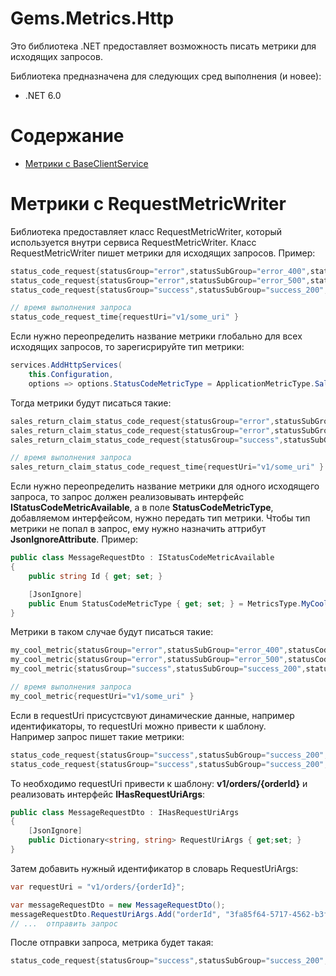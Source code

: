 # Gems.Metrics.Http
Это библиотека .NET предоставляет возможность писать метрики для исходящих запросов.

Библиотека предназначена для следующих сред выполнения (и новее):

* .NET 6.0

# Содержание

* [Метрики с BaseClientService](#метрики-с-baseclientservice)


# Метрики с RequestMetricWriter
Библиотека предоставляет класс RequestMetricWriter, который используется внутри сервиса RequestMetricWriter.
Класс RequestMetricWriter пишет метрики для исходящих запросов. Пример:
```csharp
status_code_request{statusGroup="error",statusSubGroup="error_400",statusCode="409",requestUri="v1/some_uri" }
status_code_request{statusGroup="error",statusSubGroup="error_500",statusCode="501",requestUri="v1/some_uri" }
status_code_request{statusGroup="success",statusSubGroup="success_200",statusCode="201",requestUri="v1/some_uri" }

// время выполнения запроса
status_code_request_time{requestUri="v1/some_uri" }
```
Если нужно переопределить название метрики глобально для всех исходящих запросов, то зарегисрируйте тип метрики:
```csharp
services.AddHttpServices(
    this.Configuration, 
    options => options.StatusCodeMetricType = ApplicationMetricType.SalesReturnClaimStatusCodeRequest);
```
Тогда метрики будут писаться такие:
```csharp
sales_return_claim_status_code_request{statusGroup="error",statusSubGroup="error_400",statusCode="409",requestUri="v1/some_uri" }
sales_return_claim_status_code_request{statusGroup="error",statusSubGroup="error_500",statusCode="501",requestUri="v1/some_uri" }
sales_return_claim_status_code_request{statusGroup="success",statusSubGroup="success_200",statusCode="201",requestUri="v1/some_uri" }

// время выполнения запроса
sales_return_claim_status_code_request_time{requestUri="v1/some_uri" }
```
Если нужно переопределить название метрики для одного исходящего запроса, то запрос должен реализовывать интерфейс **IStatusCodeMetricAvailable**, а в поле **StatusCodeMetricType**, добавляемом интерфейсом, нужно передать тип метрики. Чтобы тип метрики не попал в запрос, ему нужно назначить аттрибут **JsonIgnoreAttribute**. Пример:
```csharp
public class MessageRequestDto : IStatusCodeMetricAvailable
{
    public string Id { get; set; }

    [JsonIgnore]
    public Enum StatusCodeMetricType { get; set; } = MetricsType.MyCoolMetric;
}
```
Метрики в таком случае будут писаться такие:
```csharp
my_cool_metric{statusGroup="error",statusSubGroup="error_400",statusCode="409",requestUri="v1/some_uri" }
my_cool_metric{statusGroup="error",statusSubGroup="error_500",statusCode="501",requestUri="v1/some_uri" }
my_cool_metric{statusGroup="success",statusSubGroup="success_200",statusCode="201",requestUri="v1/some_uri" }

// время выполнения запроса
my_cool_metric{requestUri="v1/some_uri" }
```
Если в requestUri присустсвуют динамические данные, например идентификаторы, то requestUri можно привести к шаблону.  
Например запрос пишет такие метрики:  
```csharp
status_code_request{statusGroup="success",statusSubGroup="success_200",statusCode="201",requestUri="v1/orders/3fa85f64-5717-4562-b3fc-2c963f66afa6" }
status_code_request{statusGroup="success",statusSubGroup="success_200",statusCode="201",requestUri="v1/orders/52c3202d-2d34-40cd-b421-4295e4998a14" }
```
То необходимо requestUri привести к шаблону: **v1/orders/{orderId}** и реализовать интерфейс **IHasRequestUriArgs**: 
```csharp
public class MessageRequestDto : IHasRequestUriArgs
{
    [JsonIgnore]
    public Dictionary<string, string> RequestUriArgs { get;set; }
}
```
Затем добавить нужный идентификатор в словарь RequestUriArgs:
```csharp
var requestUri = "v1/orders/{orderId}";

var messageRequestDto = new MessageRequestDto();
messageRequestDto.RequestUriArgs.Add("orderId", "3fa85f64-5717-4562-b3fc-2c963f66afa6");
// ...  отправить запрос 
```
После отправки запроса, метрика будет такая: 
```csharp
status_code_request{statusGroup="success",statusSubGroup="success_200",statusCode="201",requestUri="v1/orders/{orderId}" }
```
